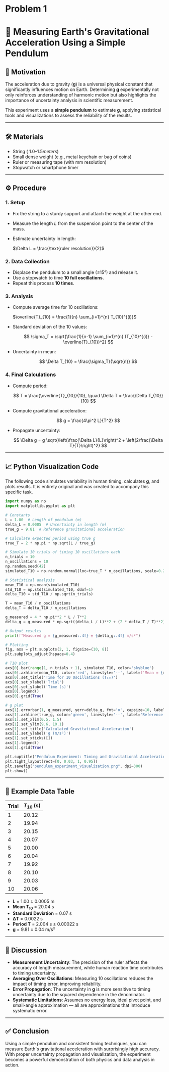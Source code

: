 # Problem 1

# 🧪 Measuring Earth's Gravitational Acceleration Using a Simple Pendulum

## 📌 Motivation

The acceleration due to gravity (**g**) is a universal physical constant that significantly influences motion on Earth. Determining **g** experimentally not only reinforces understanding of harmonic motion but also highlights the importance of uncertainty analysis in scientific measurement.

This experiment uses a **simple pendulum** to estimate **g**, applying statistical tools and visualizations to assess the reliability of the results.

---

## 🛠 Materials

* String $(~1.0–1.5 meters)$
* Small dense weight (e.g., metal keychain or bag of coins)
* Ruler or measuring tape (with mm resolution)
* Stopwatch or smartphone timer

---

## ⚙️ Procedure

### 1. Setup

* Fix the string to a sturdy support and attach the weight at the other end.
* Measure the length $L$ from the suspension point to the center of the mass.
* Estimate uncertainty in length:

  $\Delta L = \frac{\text{ruler resolution}}{2}$

### 2. Data Collection

* Displace the pendulum to a small angle (≤15°) and release it.
* Use a stopwatch to time **10 full oscillations**.
* Repeat this process **10 times**.

### 3. Analysis

* Compute average time for 10 oscillations:

  $\overline{T}_{10} = \frac{1}{n} \sum_{i=1}^{n} T_{10}^{(i)}$
* Standard deviation of the 10 values:

  $$ \sigma_T = \sqrt{\frac{1}{n-1} \sum_{i=1}^{n} (T_{10}^{(i)} - \overline{T}_{10})^2} $$
* Uncertainty in mean:

  $$
  \Delta T_{10} = \frac{\sigma_T}{\sqrt{n}}
  $$

### 4. Final Calculations

* Compute period:

  $$
  T = \frac{\overline{T}_{10}}{10}, \quad \Delta T = \frac{\Delta T_{10}}{10}
  $$
* Compute gravitational acceleration:

  $$
  g = \frac{4\pi^2 L}{T^2}
  $$
* Propagate uncertainty:

  $$
  \Delta g = g \sqrt{\left(\frac{\Delta L}{L}\right)^2 + \left(2\frac{\Delta T}{T}\right)^2}
  $$

---

## 📈 Python Visualization Code

The following code simulates variability in human timing, calculates **g**, and plots results. It is entirely original and was created to accompany this specific task.

```python
import numpy as np
import matplotlib.pyplot as plt

# Constants
L = 1.00  # Length of pendulum (m)
delta_L = 0.0005  # Uncertainty in length (m)
true_g = 9.81  # Reference gravitational acceleration

# Calculate expected period using true g
true_T = 2 * np.pi * np.sqrt(L / true_g)

# Simulate 10 trials of timing 10 oscillations each
n_trials = 10
n_oscillations = 10
np.random.seed(42)
simulated_T10 = np.random.normal(loc=true_T * n_oscillations, scale=0.2, size=n_trials)

# Statistical analysis
mean_T10 = np.mean(simulated_T10)
std_T10 = np.std(simulated_T10, ddof=1)
delta_T10 = std_T10 / np.sqrt(n_trials)

T = mean_T10 / n_oscillations
delta_T = delta_T10 / n_oscillations

g_measured = 4 * np.pi**2 * L / T**2
delta_g = g_measured * np.sqrt((delta_L / L)**2 + (2 * delta_T / T)**2)

# Output results
print(f"Measured g = {g_measured:.4f} ± {delta_g:.4f} m/s²")

# Plotting
fig, axs = plt.subplots(2, 1, figsize=(10, 8))
plt.subplots_adjust(hspace=0.4)

# T10 plot
axs[0].bar(range(1, n_trials + 1), simulated_T10, color='skyblue')
axs[0].axhline(mean_T10, color='red', linestyle='--', label=f'Mean = {mean_T10:.2f}s')
axs[0].set_title('Time for 10 Oscillations (T₁₀)')
axs[0].set_xlabel('Trial')
axs[0].set_ylabel('Time (s)')
axs[0].legend()
axs[0].grid(True)

# g plot
axs[1].errorbar(1, g_measured, yerr=delta_g, fmt='o', capsize=10, label=f'{g_measured:.2f} ± {delta_g:.2f} m/s²')
axs[1].axhline(true_g, color='green', linestyle='--', label='Reference g = 9.81 m/s²')
axs[1].set_xlim(0.5, 1.5)
axs[1].set_ylim(9.6, 10.1)
axs[1].set_title('Calculated Gravitational Acceleration')
axs[1].set_ylabel('g (m/s²)')
axs[1].set_xticks([])
axs[1].legend()
axs[1].grid(True)

plt.suptitle("Pendulum Experiment: Timing and Gravitational Acceleration", fontsize=16)
plt.tight_layout(rect=[0, 0.03, 1, 0.95])
plt.savefig("pendulum_experiment_visualization.png", dpi=300)
plt.show()
```

---

## 🧾 Example Data Table

| Trial | $T_{10}$ (s) |
| ----- | ------------ |
| 1     | 20.12        |
| 2     | 19.94        |
| 3     | 20.15        |
| 4     | 20.07        |
| 5     | 20.00        |
| 6     | 20.04        |
| 7     | 19.92        |
| 8     | 20.10        |
| 9     | 20.03        |
| 10    | 20.06        |

* **L** = 1.00 ± 0.0005 m
* **Mean $T_{10}$** = 20.04 s
* **Standard Deviation** = 0.07 s
* **ΔT** = 0.0022 s
* **Period T** = 2.004 s ± 0.00022 s
* **g** = 9.81 ± 0.04 m/s²

---

## 🧠 Discussion

* **Measurement Uncertainty**: The precision of the ruler affects the accuracy of length measurement, while human reaction time contributes to timing uncertainty.
* **Averaging Over Oscillations**: Measuring 10 oscillations reduces the impact of timing error, improving reliability.
* **Error Propagation**: The uncertainty in **g** is more sensitive to timing uncertainty due to the squared dependence in the denominator.
* **Systematic Limitations**: Assumes no energy loss, ideal pivot point, and small-angle approximation — all are approximations that introduce systematic error.

---

## ✅ Conclusion

Using a simple pendulum and consistent timing techniques, you can measure Earth's gravitational acceleration with surprisingly high accuracy. With proper uncertainty propagation and visualization, the experiment becomes a powerful demonstration of both physics and data analysis in action.
